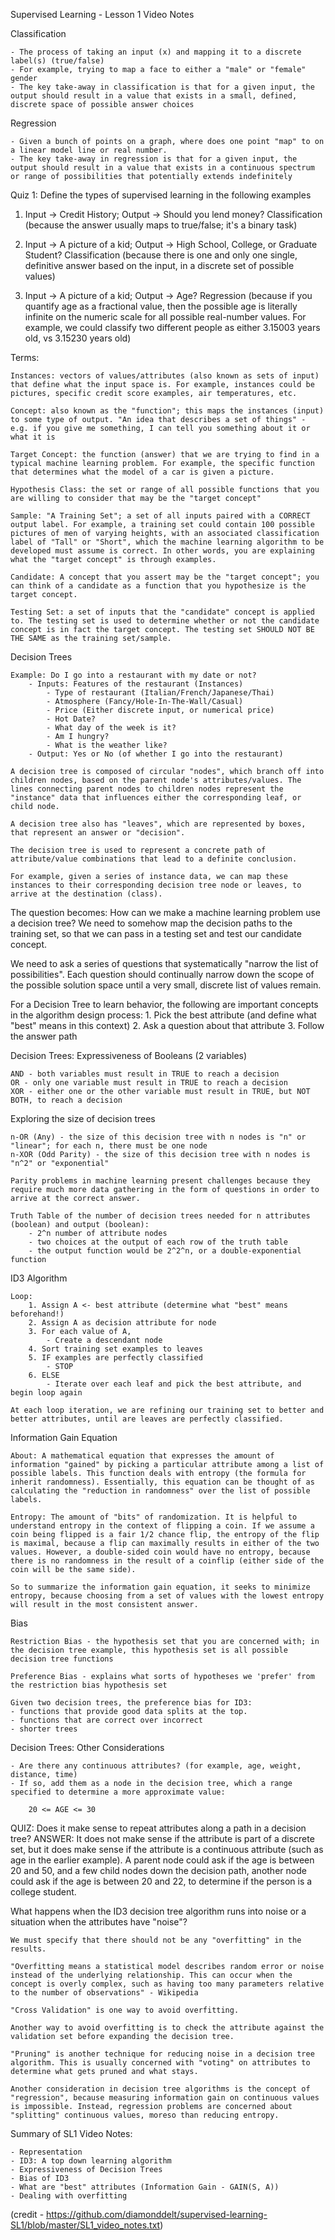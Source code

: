 Supervised Learning - Lesson 1 Video Notes

Classification

	- The process of taking an input (x) and mapping it to a discrete label(s) (true/false)
	- For example, trying to map a face to either a "male" or "female" gender
	- The key take-away in classification is that for a given input, the output should result in a value that exists in a small, defined, discrete space of possible answer choices
	

Regression

	- Given a bunch of points on a graph, where does one point "map" to on a linear model line or real number. 
	- The key take-away in regression is that for a given input, the output should result in a value that exists in a continuous spectrum or range of possibilities that potentially extends indefinitely
	

Quiz 1: Define the types of supervised learning in the following examples

1. Input -> Credit History; Output -> Should you lend money?
	Classification (because the answer usually maps to true/false; it's a binary task)
	
2. Input -> A picture of a kid; Output -> High School, College, or Graduate Student?
	Classification (because there is one and only one single, definitive answer based on the input, in a discrete set of possible values)

3. Input -> A picture of a kid; Output -> Age?
	Regression (because if you quantify age as a fractional value, then the possible age is literally infinite on the numeric scale for all possible real-number values. For example, we could classify two different people as either 3.15003 years old, vs 3.15230 years old)
	

Terms:

	Instances: vectors of values/attributes (also known as sets of input) that define what the input space is. For example, instances could be pictures, specific credit score examples, air temperatures, etc.
	
	Concept: also known as the "function"; this maps the instances (input) to some type of output. "An idea that describes a set of things" - e.g. if you give me something, I can tell you something about it or what it is
	
	Target Concept: the function (answer) that we are trying to find in a typical machine learning problem. For example, the specific function that determines what the model of a car is given a picture.
	
	Hypothesis Class: the set or range of all possible functions that you are willing to consider that may be the "target concept"
	
	Sample: "A Training Set"; a set of all inputs paired with a CORRECT output label. For example, a training set could contain 100 possible pictures of men of varying heights, with an associated classification label of "Tall" or "Short", which the machine learning algorithm to be developed must assume is correct. In other words, you are explaining what the "target concept" is through examples.
	
	Candidate: A concept that you assert may be the "target concept"; you can think of a candidate as a function that you hypothesize is the target concept.
	
	Testing Set: a set of inputs that the "candidate" concept is applied to. The testing set is used to determine whether or not the candidate concept is in fact the target concept. The testing set SHOULD NOT BE THE SAME as the training set/sample.
	

Decision Trees

	Example: Do I go into a restaurant with my date or not?
		- Inputs: Features of the restaurant (Instances)
			- Type of restaurant (Italian/French/Japanese/Thai)
			- Atmosphere (Fancy/Hole-In-The-Wall/Casual)
			- Price (Either discrete input, or numerical price)
			- Hot Date?
			- What day of the week is it?
			- Am I hungry?
			- What is the weather like?
		- Output: Yes or No (of whether I go into the restaurant)
		
	A decision tree is composed of circular "nodes", which branch off into children nodes, based on the parent node's attributes/values. The lines connecting parent nodes to children nodes represent the "instance" data that influences either the corresponding leaf, or child node.
	
	A decision tree also has "leaves", which are represented by boxes, that represent an answer or "decision".
	
	The decision tree is used to represent a concrete path of attribute/value combinations that lead to a definite conclusion.
	
	For example, given a series of instance data, we can map these instances to their corresponding decision tree node or leaves, to arrive at the destination (class).
	

The question becomes: How can we make a machine learning problem use a decision tree? We need to somehow map the decision paths to the training set, so that we can pass in a testing set and test our candidate concept.

We need to ask a series of questions that systematically "narrow the list of possibilities". Each question should continually narrow down the scope of the possible solution space until a very small, discrete list of values remain.

For a Decision Tree to learn behavior, the following are important concepts in the algorithm design process:
	1. Pick the best attribute (and define what "best" means in this context)
	2. Ask a question about that attribute
	3. Follow the answer path
	
	
Decision Trees: Expressiveness of Booleans (2 variables)

	AND - both variables must result in TRUE to reach a decision
	OR - only one variable must result in TRUE to reach a decision
	XOR - either one or the other variable must result in TRUE, but NOT BOTH, to reach a decision
	
Exploring the size of decision trees
	
	n-OR (Any) - the size of this decision tree with n nodes is "n" or "linear"; for each n, there must be one node
	n-XOR (Odd Parity) - the size of this decision tree with n nodes is "n^2" or "exponential"
	
	Parity problems in machine learning present challenges because they require much more data gathering in the form of questions in order to arrive at the correct answer.
	
	Truth Table of the number of decision trees needed for n attributes (boolean) and output (boolean):
		- 2^n number of attribute nodes
		- two choices at the output of each row of the truth table
		- the output function would be 2^2^n, or a double-exponential function
	
	
ID3 Algorithm
	
	Loop:
		1. Assign A <- best attribute (determine what "best" means beforehand!)
		2. Assign A as decision attribute for node
		3. For each value of A, 
			- Create a descendant node
		4. Sort training set examples to leaves
		5. IF examples are perfectly classified
			- STOP
		6. ELSE 
			- Iterate over each leaf and pick the best attribute, and begin loop again
			
	At each loop iteration, we are refining our training set to better and better attributes, until are leaves are perfectly classified.
	
Information Gain Equation
	
	About: A mathematical equation that expresses the amount of information "gained" by picking a particular attribute among a list of possible labels. This function deals with entropy (the formula for inherit randomness). Essentially, this equation can be thought of as calculating the "reduction in randomness" over the list of possible labels.
	
	Entropy: The amount of "bits" of randomization. It is helpful to understand entropy in the context of flipping a coin. If we assume a coin being flipped is a fair 1/2 chance flip, the entropy of the flip is maximal, because a flip can maximally results in either of the two values. However, a double-sided coin would have no entropy, because there is no randomness in the result of a coinflip (either side of the coin will be the same side).
	
	So to summarize the information gain equation, it seeks to minimize entropy, because choosing from a set of values with the lowest entropy will result in the most consistent answer.
	
Bias

	Restriction Bias - the hypothesis set that you are concerned with; in the decision tree example, this hypothesis set is all possible decision tree functions
	
	Preference Bias - explains what sorts of hypotheses we 'prefer' from the restriction bias hypothesis set
	
	Given two decision trees, the preference bias for ID3: 
	- functions that provide good data splits at the top.
	- functions that are correct over incorrect
	- shorter trees
	
Decision Trees: Other Considerations

	- Are there any continuous attributes? (for example, age, weight, distance, time)
	- If so, add them as a node in the decision tree, which a range specified to determine a more approximate value:
	
		20 <= AGE <= 30

QUIZ: Does it make sense to repeat attributes along a path in a decision tree?
ANSWER: It does not make sense if the attribute is part of a discrete set, but it does make sense if the attribute is a continuous attribute (such as age in the earlier example). A parent node could ask if the age is between 20 and 50, and a few child nodes down the decision path, another node could ask if the age is between 20 and 22, to determine if the person is a college student.

What happens when the ID3 decision tree algorithm runs into noise or a situation when the attributes have "noise"?

	We must specify that there should not be any "overfitting" in the results. 
	
	"Overfitting means a statistical model describes random error or noise instead of the underlying relationship. This can occur when the concept is overly complex, such as having too many parameters relative to the number of observations" - Wikipedia
	
	"Cross Validation" is one way to avoid overfitting.
	
	Another way to avoid overfitting is to check the attribute against the validation set before expanding the decision tree.
	
	"Pruning" is another technique for reducing noise in a decision tree algorithm. This is usually concerned with "voting" on attributes to determine what gets pruned and what stays.
	
	Another consideration in decision tree algorithms is the concept of "regression", because measuring information gain on continuous values is impossible. Instead, regression problems are concerned about "splitting" continuous values, moreso than reducing entropy.
	

Summary of SL1 Video Notes:

	- Representation
	- ID3: A top down learning algorithm
	- Expressiveness of Decision Trees
	- Bias of ID3
	- What are "best" attributes (Information Gain - GAIN(S, A))
	- Dealing with overfitting
	

(credit - https://github.com/diamonddelt/supervised-learning-SL1/blob/master/SL1_video_notes.txt)